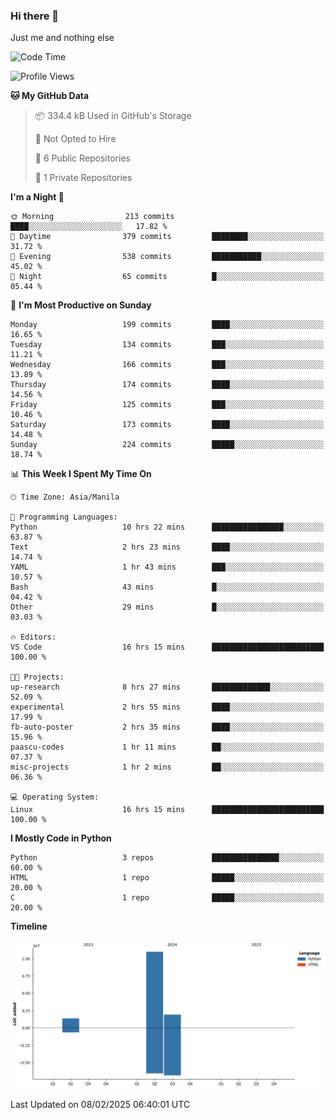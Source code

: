 ### Hi there 👋

Just me and nothing else


<!--START_SECTION:waka-->
![Code Time](http://img.shields.io/badge/Code%20Time-723%20hrs%2049%20mins-blue)

![Profile Views](http://img.shields.io/badge/Profile%20Views-0-blue)

**🐱 My GitHub Data** 

> 📦 334.4 kB Used in GitHub's Storage 
 > 
> 🚫 Not Opted to Hire
 > 
> 📜 6 Public Repositories 
 > 
> 🔑 1 Private Repositories 
 > 
**I'm a Night 🦉** 

```text
🌞 Morning                213 commits         ████░░░░░░░░░░░░░░░░░░░░░   17.82 % 
🌆 Daytime                379 commits         ████████░░░░░░░░░░░░░░░░░   31.72 % 
🌃 Evening                538 commits         ███████████░░░░░░░░░░░░░░   45.02 % 
🌙 Night                  65 commits          █░░░░░░░░░░░░░░░░░░░░░░░░   05.44 % 
```
📅 **I'm Most Productive on Sunday** 

```text
Monday                   199 commits         ████░░░░░░░░░░░░░░░░░░░░░   16.65 % 
Tuesday                  134 commits         ███░░░░░░░░░░░░░░░░░░░░░░   11.21 % 
Wednesday                166 commits         ███░░░░░░░░░░░░░░░░░░░░░░   13.89 % 
Thursday                 174 commits         ████░░░░░░░░░░░░░░░░░░░░░   14.56 % 
Friday                   125 commits         ███░░░░░░░░░░░░░░░░░░░░░░   10.46 % 
Saturday                 173 commits         ████░░░░░░░░░░░░░░░░░░░░░   14.48 % 
Sunday                   224 commits         █████░░░░░░░░░░░░░░░░░░░░   18.74 % 
```


📊 **This Week I Spent My Time On** 

```text
🕑︎ Time Zone: Asia/Manila

💬 Programming Languages: 
Python                   10 hrs 22 mins      ████████████████░░░░░░░░░   63.87 % 
Text                     2 hrs 23 mins       ████░░░░░░░░░░░░░░░░░░░░░   14.74 % 
YAML                     1 hr 43 mins        ███░░░░░░░░░░░░░░░░░░░░░░   10.57 % 
Bash                     43 mins             █░░░░░░░░░░░░░░░░░░░░░░░░   04.42 % 
Other                    29 mins             █░░░░░░░░░░░░░░░░░░░░░░░░   03.03 % 

🔥 Editors: 
VS Code                  16 hrs 15 mins      █████████████████████████   100.00 % 

🐱‍💻 Projects: 
up-research              8 hrs 27 mins       █████████████░░░░░░░░░░░░   52.09 % 
experimental             2 hrs 55 mins       ████░░░░░░░░░░░░░░░░░░░░░   17.99 % 
fb-auto-poster           2 hrs 35 mins       ████░░░░░░░░░░░░░░░░░░░░░   15.96 % 
paascu-codes             1 hr 11 mins        ██░░░░░░░░░░░░░░░░░░░░░░░   07.37 % 
misc-projects            1 hr 2 mins         ██░░░░░░░░░░░░░░░░░░░░░░░   06.36 % 

💻 Operating System: 
Linux                    16 hrs 15 mins      █████████████████████████   100.00 % 
```

**I Mostly Code in Python** 

```text
Python                   3 repos             ███████████████░░░░░░░░░░   60.00 % 
HTML                     1 repo              █████░░░░░░░░░░░░░░░░░░░░   20.00 % 
C                        1 repo              █████░░░░░░░░░░░░░░░░░░░░   20.00 % 
```



**Timeline**

![Lines of Code chart](https://raw.githubusercontent.com/brutist/brutist/main/assets/bar_graph.png)


 Last Updated on 08/02/2025 06:40:01 UTC
<!--END_SECTION:waka-->

